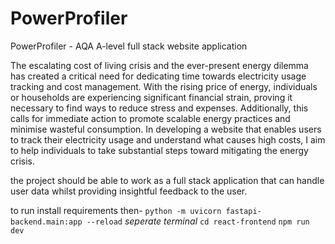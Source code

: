 # PowerProfiler

PowerProfiler - AQA A-level full stack website application

The escalating cost of living crisis and the ever-present energy dilemma has created a critical need for dedicating time towards electricity usage tracking and cost management. With the rising price of energy, individuals or households are experiencing significant financial strain, proving it necessary to find ways to reduce stress and expenses. Additionally, this calls for immediate action to promote scalable energy practices and minimise wasteful consumption. In developing a website that enables users to track their electricity usage and understand what causes high costs, I aim to help individuals to take substantial steps toward mitigating the energy crisis.

the project should be able to work as a full stack application that can handle user data whilst providing insightful feedback to the user.

to run install requirements then- `python -m uvicorn fastapi-backend.main:app --reload`
_seperate terminal_
`cd react-frontend` `npm run dev`
